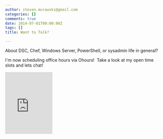 ```yaml
---
author: steven.murawski@gmail.com
categories: []
comments: true
date: 2014-07-01T00:00:00Z
tags: []
title: Want to Talk?

---
```


About DSC, Chef, Windows Server, PowerShell, or sysadmin life in general?


I'm now scheduling office hours via Ohours! &nbsp;Take a look at my open time slots and lets chat!

 
   <iframe marginheight="0" marginwidth="0" frameborder="0" style="border:0;width=154px;height=202px" width="154px" height="202px" scroll="no" src="http://ohours.org/StevenMurawski?widget=1"></iframe>
